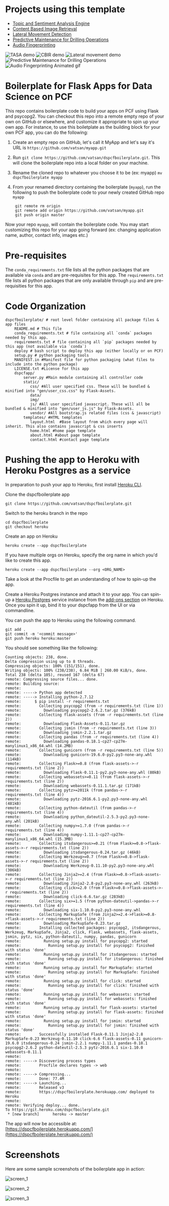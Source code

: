Projects using this template
=============================

* [Topic and Sentiment Analysis Engine](https://github.com/pivotalsoftware/tasa)
* [Content Based Image Retrieval](https://github.com/gautamsm/cbirapp/)
* [Lateral Movement Detection](https://github.com/pivotalsoftware/dsmlatmov)
* [Predictive Maintenance for Drilling Operations](https://github.com/pivotalsoftware/dsmiot)
* [Audio Fingerprinting](https://audiofingapp.pcf1-rdu.nasa.pivotal.io/)

![TASA demo](https://github.com/pivotalsoftware/tasa/raw/gh-pages/images/tasacf_animated_highres.gif)
![CBIR demo](https://github.com/gautamsm/cbirapp/raw/gh-pages/images/cbirapp_animated.gif)
![Lateral movement demo](https://github.com/pivotalsoftware/dsmlatmov/raw/gh-pages/img/dsmlatmov_1080p.gif)
![Predictive Maintenance for Drilling Operations](https://github.com/pivotalsoftware/dsmiot/raw/gh-pages/img/predim_1080p.gif)
![Audio Fingerprinting Animated gif](https://github.com/regunathanr/audio_fingerprinting_mpp/raw/gh-pages/images/audio_fing_demo.gif)


Boilerplate for Flask Apps for Data Science on PCF
===================================================

This repo contains boilerplate code to build your apps on PCF using Flask and psycopg2.
You can checkout this repo into a remote empty repo of your own on GitHub or elsewhere, and customize it appropriate to spin up your own app.
For instance, to use this boiletplate as the building block for your own PCF app, you can do the following:

1. Create an empty repo on GitHub, let's call it MyApp and let's say it's URL is `https://github.com/vatsan/myapp.git`
2. Run `git clone https://github.com/vatsan/dspcfboilerplate.git`. This will clone the boilerplate repo into a local folder on your machine.
3. Rename the cloned repo to whatever you choose it to be (ex: myapp) `mv dspcfboilerplate myapp`
4. From your renamed directory containing the boilerplate (`myapp`), run the following to push the boilerplate code to your newly created GitHub repo `myapp`

        git remote rm origin
        git remote add origin https://github.com/vatsan/myapp.git
        git push origin master


Now your repo `myapp`, will contain the boilerplate code. You may start customizing this repo for your app going forward (ex: changing application name, author, contact info, images etc.)

Pre-requisites
==============

The `conda_requirements.txt` file lists all the python packages that are available via `conda` and are pre-requisites for this app.
The `requirements.txt` file lists all python packages that are only available through `pip` and are pre-requisities for this app.

Code Organization
==================

    dspcfboilerplate/ # root level folder containing all package files & app files
        README.md # This file
        conda_requirements.txt # file containing all `conda` packages needed by this app.
        requirements.txt # file containing all `pip` packages needed by this app (not available via `conda`)
        deploy # bash script to deploy this app (either locally or on PCF)
        setup.py # python packaging tools
        MANIFEST.in #Manifest file for python packaging (what files to include into the python package)
        LICENSE.txt #License for this app    
        dspcfapp/
            server.py #Main module containing all controller code
            static/
               css/ #All user specified css. These will be bundled & minified into "gen/user_css.css" by Flask-Assets.    
               data/   
               img/    
               js/ #All user specified javascript. These will all be bundled & minified into "gen/user_js.js" by Flask-Assets.    
               vendor/ #All bootstrap.js related files (css & javascript)
            templates/ #HTML templates
               layout.html  #Base layout from which every page will inherit. This also contains javascript & css inserts
               home.html #home page template
               about.html #about page template
               contact.html #contact page template 

Pushing the app to Heroku with Heroku Postgres as a service
============================================================

In preparation to push your app to Heroku, first install [Heroku CLI](https://toolbelt.heroku.com/osx).

Clone the dspcfboilerplate app
```
git clone https://github.com/vatsan/dspcfboilerplate.git
```

Switch to the heroku branch in the repo
```
cd dspcfboilerplate
git checkout heroku
```

Create an app on Heroku
```
heroku create --app dspcfboilerplate
```

If you have multiple orgs on Heroku, specify the org name in which you'd like to create this app.
```
heroku create --app dspcfboilerplate --org <ORG_NAME>
```

Take a look at the Procfile to get an understanding of how to spin-up the app. 

Create a Heroku Postgres instance and attach it to your app.
You can spin-up a [Heroku Postgres](https://elements.heroku.com/addons/heroku-postgresql) service instance from the [add-ons section](https://elements.heroku.com/addons) on Heroku. Once you spin it up, bind it to your dspcfapp from the UI or via commandline.


You can push the app to Heroku using the following command.
```
git add .
git commit -m '<commit message>'
git push heroku heroku:master
```

You should see something like the following:

```
Counting objects: 238, done.
Delta compression using up to 8 threads.
Compressing objects: 100% (151/151), done.
Writing objects: 100% (238/238), 6.84 MiB | 260.00 KiB/s, done.
Total 238 (delta 105), reused 167 (delta 67)
remote: Compressing source files... done.
remote: Building source:
remote:
remote: -----> Python app detected
remote: -----> Installing python-2.7.12
remote:      $ pip install -r requirements.txt
remote:        Collecting psycopg2 (from -r requirements.txt (line 1))
remote:          Downloading psycopg2-2.6.2.tar.gz (376kB)
remote:        Collecting flask-assets (from -r requirements.txt (line 2))
remote:          Downloading Flask-Assets-0.11.tar.gz
remote:        Collecting jsmin (from -r requirements.txt (line 3))
remote:          Downloading jsmin-2.2.1.tar.gz
remote:        Collecting pandas (from -r requirements.txt (line 4))
remote:          Downloading pandas-0.18.1-cp27-cp27m-manylinux1_x86_64.whl (14.2MB)
remote:        Collecting gunicorn (from -r requirements.txt (line 5))
remote:          Downloading gunicorn-19.6.0-py2.py3-none-any.whl (114kB)
remote:        Collecting Flask>=0.8 (from flask-assets->-r requirements.txt (line 2))
remote:          Downloading Flask-0.11.1-py2.py3-none-any.whl (80kB)
remote:        Collecting webassets>=0.11 (from flask-assets->-r requirements.txt (line 2))
remote:          Downloading webassets-0.11.1.tar.gz (171kB)
remote:        Collecting pytz>=2011k (from pandas->-r requirements.txt (line 4))
remote:          Downloading pytz-2016.6.1-py2.py3-none-any.whl (481kB)
remote:        Collecting python-dateutil (from pandas->-r requirements.txt (line 4))
remote:          Downloading python_dateutil-2.5.3-py2.py3-none-any.whl (201kB)
remote:        Collecting numpy>=1.7.0 (from pandas->-r requirements.txt (line 4))
remote:          Downloading numpy-1.11.1-cp27-cp27m-manylinux1_x86_64.whl (15.3MB)
remote:        Collecting itsdangerous>=0.21 (from Flask>=0.8->flask-assets->-r requirements.txt (line 2))
remote:          Downloading itsdangerous-0.24.tar.gz (46kB)
remote:        Collecting Werkzeug>=0.7 (from Flask>=0.8->flask-assets->-r requirements.txt (line 2))
remote:          Downloading Werkzeug-0.11.10-py2.py3-none-any.whl (306kB)
remote:        Collecting Jinja2>=2.4 (from Flask>=0.8->flask-assets->-r requirements.txt (line 2))
remote:          Downloading Jinja2-2.8-py2.py3-none-any.whl (263kB)
remote:        Collecting click>=2.0 (from Flask>=0.8->flask-assets->-r requirements.txt (line 2))
remote:          Downloading click-6.6.tar.gz (283kB)
remote:        Collecting six>=1.5 (from python-dateutil->pandas->-r requirements.txt (line 4))
remote:          Downloading six-1.10.0-py2.py3-none-any.whl
remote:        Collecting MarkupSafe (from Jinja2>=2.4->Flask>=0.8->flask-assets->-r requirements.txt (line 2))
remote:          Downloading MarkupSafe-0.23.tar.gz
remote:        Installing collected packages: psycopg2, itsdangerous, Werkzeug, MarkupSafe, Jinja2, click, Flask, webassets, flask-assets, jsmin, pytz, six, python-dateutil, numpy, pandas, gunicorn
remote:          Running setup.py install for psycopg2: started
remote:            Running setup.py install for psycopg2: finished with status 'done'
remote:          Running setup.py install for itsdangerous: started
remote:            Running setup.py install for itsdangerous: finished with status 'done'
remote:          Running setup.py install for MarkupSafe: started
remote:            Running setup.py install for MarkupSafe: finished with status 'done'
remote:          Running setup.py install for click: started
remote:            Running setup.py install for click: finished with status 'done'
remote:          Running setup.py install for webassets: started
remote:            Running setup.py install for webassets: finished with status 'done'
remote:          Running setup.py install for flask-assets: started
remote:            Running setup.py install for flask-assets: finished with status 'done'
remote:          Running setup.py install for jsmin: started
remote:            Running setup.py install for jsmin: finished with status 'done'
remote:        Successfully installed Flask-0.11.1 Jinja2-2.8 MarkupSafe-0.23 Werkzeug-0.11.10 click-6.6 flask-assets-0.11 gunicorn-19.6.0 itsdangerous-0.24 jsmin-2.2.1 numpy-1.11.1 pandas-0.18.1 psycopg2-2.6.2 python-dateutil-2.5.3 pytz-2016.6.1 six-1.10.0 webassets-0.11.1
remote:
remote: -----> Discovering process types
remote:        Procfile declares types -> web
remote:
remote: -----> Compressing...
remote:        Done: 77.4M
remote: -----> Launching...
remote:        Released v3
remote:        https://dspcfboilerplate.herokuapp.com/ deployed to Heroku
remote:
remote: Verifying deploy... done.
To https://git.heroku.com/dspcfboilerplate.git
 * [new branch]      heroku -> master
 ```

 The app will now be accessible at: [https://dspcfboilerplate.herokuapp.com/](https://dspcfboilerplate.herokuapp.com/)


Screenshots
============

Here are some sample screenshots of the boilerplate app in action:

![screen_1](docs/images/dspcfboilerplate_screen_1.png)

![screen_2](docs/images/dspcfboilerplate_screen_2.png)

![screen_3](docs/images/dspcfboilerplate_screen_3.png)



